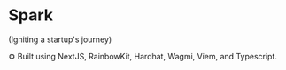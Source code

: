 # Spark
(Igniting a startup's journey)

⚙️ Built using NextJS, RainbowKit, Hardhat, Wagmi, Viem, and Typescript.
